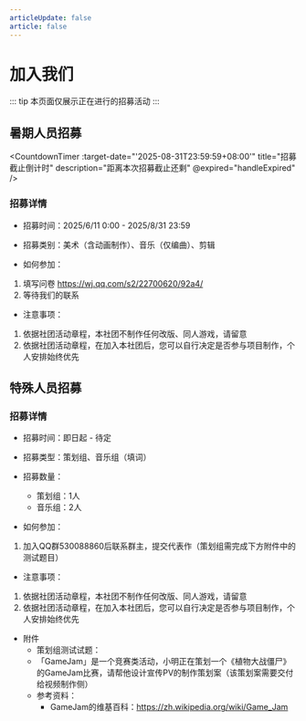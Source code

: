 ```yaml
---
articleUpdate: false
article: false
---
```


# 加入我们

::: tip
本页面仅展示正在进行的招募活动
:::

## 暑期人员招募

  <CountdownTimer
    :target-date="'2025-08-31T23:59:59+08:00'"
    title="招募截止倒计时"
    description="距离本次招募截止还剩"
    @expired="handleExpired"
  />

### 招募详情
- 招募时间：2025/6/11 0:00 - 2025/8/31 23:59

- 招募类别：美术（含动画制作）、音乐（仅编曲）、剪辑

- 如何参加：
1. 填写问卷 https://wj.qq.com/s2/22700620/92a4/
2. 等待我们的联系

- 注意事项：
1. 依据社团活动章程，本社团不制作任何改版、同人游戏，请留意
2. 依据社团活动章程，在加入本社团后，您可以自行决定是否参与项目制作，个人安排始终优先

## 特殊人员招募

### 招募详情

- 招募时间：即日起 - 待定

- 招募类型：策划组、音乐组（填词）

- 招募数量：
    - 策划组：1人
    - 音乐组：2人

- 如何参加：
1. 加入QQ群530088860后联系群主，提交代表作（策划组需完成下方附件中的测试题目）

- 注意事项：
1. 依据社团活动章程，本社团不制作任何改版、同人游戏，请留意
2. 依据社团活动章程，在加入本社团后，您可以自行决定是否参与项目制作，个人安排始终优先

- 附件
    - 策划组测试试题：
    - 「GameJam」是一个竞赛类活动，小明正在策划一个《植物大战僵尸》的GameJam比赛，请帮他设计宣传PV的制作策划案（该策划案需要交付给视频制作侧）
    - 参考资料：
        - GameJam的维基百科：https://zh.wikipedia.org/wiki/Game_Jam